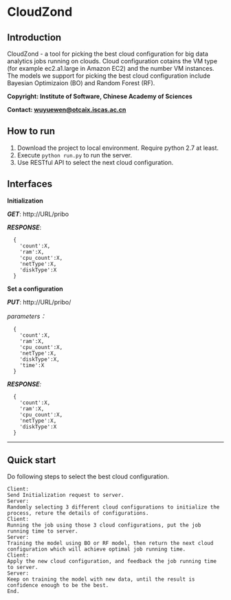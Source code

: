 # CloudZond
## Introduction
CloudZond - a tool for picking the best cloud configuration for big data analytics jobs running on clouds. Cloud configuration cotains the VM type (for example ec2.a1.large in Amazon EC2) and the number VM instances. The models we support for picking the best cloud configuration include Bayesian Optimizaion (BO) and Random Forest (RF).

**Copyright: Institute of Software, Chinese Academy of Sciences**

**Contact: wuyuewen@otcaix.iscas.ac.cn**

## How to run
1. Download the project to local environment. Require python 2.7 at least.
2. Execute ```python run.py``` to run the server.
3. Use RESTful API to select the next cloud configuration.

## Interfaces

**Initialization**

_**GET**_: http://URL/pribo

**_RESPONSE_**:

```
  {
    'count':X,
    'ram':X,
    'cpu_count':X,
    'netType':X,
    'diskType':X
  }
```


**Set a configuration**

_**PUT**_: http://URL/pribo/

   _parameters：_
```
  {
    'count':X,
    'ram':X,
    'cpu_count':X,
    'netType':X,
    'diskType':X,
    'time':X
  }
```
_**RESPONSE**:_
```
  {
    'count':X,
    'ram':X,
    'cpu_count':X,
    'netType':X,
    'diskType':X
  }
```

---

## Quick start


Do following steps to select the best cloud configuration.
```
Client:
Send Initialization request to server.
Server:
Randomly selecting 3 different cloud configurations to initialize the process, reture the details of configurations.
Client:
Running the job using those 3 cloud configurations, put the job running time to server.
Server:
Training the model using BO or RF model, then return the next cloud configuration which will achieve optimal job running time.
Client:
Apply the new cloud configuration, and feedback the job running time to server.
Server:
Keep on training the model with new data, until the result is confidence enough to be the best.
End.
```
